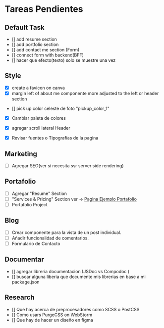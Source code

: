 # Tareas Pendientes

## Default Task 
*  [] add resume section
*  [] add portfolio section 
*  [] add contact me section (Form)
*  [] connect form with backend(BFF)
*  [] hacer que efecto(texto) solo se muestre una vez

## Style
*  [x] create a favicon on canva
*  [x] margin left of about me componente more adjusted to the left or header section
*  [] pick up color celeste de foto "pickup_color_1" 
*  [x] Cambiar paleta de colores 
*  [x] agregar scroll lateral Header
*  [x] Revisar fuentes o Tipografias de la pagina
  

## Marketing
  *  [ ] Agregar SEO(ver si necesita ssr server side rendering)
  
## Portafolio

*  [ ]  Agregar "Resume" Section
*  [ ]  "Services & Pricing" Section ver -> [Pagina Ejemplo Portafolio](https://themes.3rdwavemedia.com/devcard/bs5/blog-home.html)
*  [ ]  Portafolio Project 

## Blog
*  [ ]  Crear componente para la vista de un post individual.
*  [ ]  Añadir funcionalidad de comentarios.
*  [ ]  Formulario de Contacto

##  Documentar
*  [] agregar libreria documentacion (JSDoc vs Compodoc )
*  [] buscar alguna liberia que documente mis librerias en base a mi package.json

## Research
*  [] Que hay acerca de preprocesadores como SCSS o PostCSS
*  [] Como usars PurgeCSS on WebStorm
*  [] Que hay de hacer un diseño en figma
